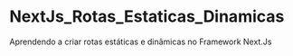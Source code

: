 # NextJs_Rotas_Estaticas_Dinamicas
Aprendendo a criar rotas estáticas e dinâmicas no Framework Next.Js
